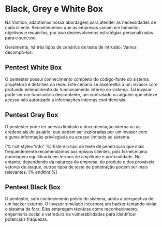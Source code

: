 # Black, Grey e White Box

Na Vantico, adaptamos nossa abordagem para atender às necessidades de cada cliente. Reconhecemos que as empresas variam em tamanho, objetivos e requisitos, por isso desenvolvemos estratégias personalizadas para o sucesso.

Geralmente, há três tipos de cenários de teste de intrusão. Vamos decompô-los:



## Pentest White Box

O pentester possui conhecimento completo do código-fonte do sistema, arquitetura e detalhes da rede. Este cenário se assemelha a um invasor com profundo entendimento do funcionamento interno do sistema. Tal invasor pode ser um funcionário descontente, um contratado ou alguém que obteve acesso não autorizado a informações internas confidenciais.



## Pentest Gray Box

O pentester pode ter acesso limitado à documentação interna ou às credenciais do usuário, que podem ser exploradas por um invasor com alguma informação privilegiada ou acesso limitado ao sistema.

{% hint style="info" %}
Este é o tipo de teste de penetração que mais frequentemente recomendamos aos nossos clientes, pois fornece uma abordagem equilibrada em termos de amplitude e profundidade. No entanto, dependendo da natureza da empresa, do produto e dos prováveis ​​vetores de ataque, outros tipos de teste de penetração podem ser mais relevantes.
{% endhint %}



## Pentest Black Box

O pentester, sem conhecimento prévio do sistema, adota a perspectiva de um hacker externo. O invasor simulado incorpora um hacker tentando violar o sistema de fora. Eles empregam técnicas como reconhecimento, engenharia social e varredura de vulnerabilidades para identificar potenciais fraquezas.



